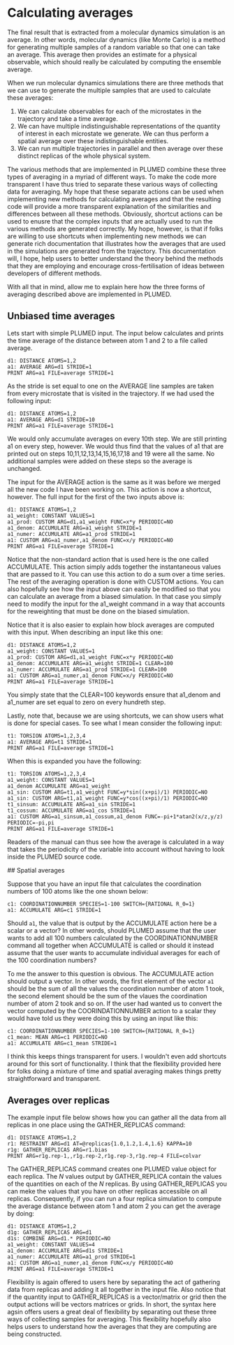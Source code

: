 # Calculating averages

The final result that is extracted from a molecular dynamics simulation is an average.  In other words, molecular dynamics (like Monte Carlo) is a method for generating multiple samples
of a random variable so that one can take an average.  This average then provides an estimate for a physical observable, which should really be calculated by computing the ensemble average.

When we run molecular dynamics simulations there are three methods that we can use to generate the multiple samples that are used to calculate these averages:

1. We can calculate observables for each of the microstates in the trajectory and take a time average.
2. We can have multiple indistinguishable representations of the quantity of interest in each microstate we generate.  We can thus perform a spatial average over these indistinguishable entities.
3. We can run multiple trajectories in parallel and then average over these distinct replicas of the whole physical system.

The various methods that are implemented in PLUMED combine these three types of averaging in a myriad of different ways. To make the code more transparent I have thus tried to separate these various
ways of collecting data for averaging.  My hope that these separate actions can be used when implementing new methods for calculating averages and that the resulting code will provide a more transparent
explanation of the similarities and differences between all these methods.  Obviously, shortcut actions can be used to enusre that the complex inputs that are actually used to run the various methods are generated
correctly.  My hope, however, is that if folks are willing to use shortcuts when implementing new methods we can generate rich documentation that illustrates how the averages that are used in the simulations
are generated from the trajectory.  This documentation will, I hope, help users to better understand the theory behind the methods that they are employing and encourage cross-fertilisation of ideas between 
developers of different methods.

With all that in mind, allow me to explain here how the three forms of averaging described above are implemented in PLUMED.

## Unbiased time averages

Lets start with simple PLUMED input. The input below calculates and prints the time average of the distance between atom 1 and 2 to a file called average.

```plumed
d1: DISTANCE ATOMS=1,2
a1: AVERAGE ARG=d1 STRIDE=1
PRINT ARG=a1 FILE=average STRIDE=1
```

As the stride is set equal to one on the AVERAGE line samples are taken from every microstate that is visited in the trajectory.  If we had used the following input:

```plumed
d1: DISTANCE ATOMS=1,2
a1: AVERAGE ARG=d1 STRIDE=10
PRINT ARG=a1 FILE=average STRIDE=1
```

We would only accumulate averages on every 10th step.  We are still printing a1 on every step, however.  We would thus find that the values of a1 that are printed out on steps
10,11,12,13,14,15,16,17,18 and 19 were all the same.  No additional samples were added on these steps so the average is unchanged.

The input for the AVERAGE action is the same as it was before we merged all the new code I have been working on.  This action is now a shortcut, however.  The full input for the first of the two 
inputs above is:

```plumed
d1: DISTANCE ATOMS=1,2
a1_weight: CONSTANT VALUES=1
a1_prod: CUSTOM ARG=d1,a1_weight FUNC=x*y PERIODIC=NO
a1_denom: ACCUMULATE ARG=a1_weight STRIDE=1
a1_numer: ACCUMULATE ARG=a1_prod STRIDE=1
a1: CUSTOM ARG=a1_numer,a1_denom FUNC=x/y PERIODIC=NO
PRINT ARG=a1 FILE=average STRIDE=1
```

Notice that the non-standard action that is used here is the one called ACCUMULATE.  This action simply adds together the instantaneous values that are passed to it.  You can use this action to 
do a sum over a time series.  The rest of the averaging operation is done with CUSTOM actions.  You can also hopefully see how the input above can easily be modified so that you can calculate 
an average from a biased simulation.  In that case you simply need to modify the input for the a1_weight command in a way that accounts for the reweighting that must be done on the biased simulation.

Notice that it is also easier to explain how block averages are computed with this input.  When describing an input like this one:

```plumed
d1: DISTANCE ATOMS=1,2
a1_weight: CONSTANT VALUES=1
a1_prod: CUSTOM ARG=d1,a1_weight FUNC=x*y PERIODIC=NO
a1_denom: ACCUMULATE ARG=a1_weight STRIDE=1 CLEAR=100
a1_numer: ACCUMULATE ARG=a1_prod STRIDE=1 CLEAR=100
a1: CUSTOM ARG=a1_numer,a1_denom FUNC=x/y PERIODIC=NO
PRINT ARG=a1 FILE=average STRIDE=1
```

You simply state that the CLEAR=100 keywords ensure that a1_denom and a1_numer are set equal to zero on every hundreth step. 

Lastly, note that, because we are using shortcuts, we can show users what is done for special cases.  To see what I mean consider the following input:

```plumed
t1: TORSION ATOMS=1,2,3,4
a1: AVERAGE ARG=t1 STRIDE=1
PRINT ARG=a1 FILE=average STRIDE=1
```

When this is expanded you have the following:

```plumed
t1: TORSION ATOMS=1,2,3,4
a1_weight: CONSTANT VALUES=1
a1_denom ACCUMULATE ARG=a1_weight 
a1_sin: CUSTOM ARG=t1,a1_weight FUNC=y*sin((x+pi)/1) PERIODIC=NO
a1_sin: CUSTOM ARG=t1,a1_weight FUNC=y*cos((x+pi)/1) PERIODIC=NO
t1_sinsum: ACCUMULATE ARG=a1_sin STRIDE=1
t1_cossum: ACCUMULATE ARG=a1_cos STRIDE=1
a1: CUSTOM ARG=a1_sinsum,a1_cossum,a1_denom FUNC=-pi+1*atan2(x/z,y/z) PERIODIC=-pi,pi
PRINT ARG=a1 FILE=average STRIDE=1
```

Readers of the manual can thus see how the average is calculated in a way that takes the periodicity of the variable into account without having to look inside the PLUMED source code.

## Spatial averages

Suppose that you have an input file that calculates the coordination numbers of 100 atoms like the one shown below:

```plumed
c1: COORDINATIONNUMBER SPECIES=1-100 SWITCH={RATIONAL R_0=1}
a1: ACCUMULATE ARG=c1 STRIDE=1
```

Should `a1`, the value that is output by the ACCUMULATE action here be a scalar or a vector?  In other words, should PLUMED assume that the user wants to add all 100 numbers calculated by the 
COORDINATIONNUMBER command all together when ACCUMULATE is called or should it instead assume that the user wants to accumulate individual averages for each of the 100 coordination numbers?

To me the answer to this question is obvious.  The ACCUMULATE action should output a vector.  In other words, the first element of the vector `a1` should be the sum of all the values the coordination
number of atom 1 took, the second element should be the sum of the vlaues the coordination number of atom 2 took and so on.  If the user had wanted us to convert the vector computed by the 
COORINDATIONNUMBER action to a scalar they would have told us they were doing this by using an input like this:

```plumed
c1: COORDINATIONNUMBER SPECIES=1-100 SWITCH={RATIONAL R_0=1}
c1_mean: MEAN ARG=c1 PERIODIC=NO
a1: ACCUMULATE ARG=c1_mean STRIDE=1
``` 

I think this keeps things transparent for users. I wouldn't even add shortcuts around for this sort of functionality. I think that the flexibility provided here for folks doing a mixture of time and spatial 
averaging makes things pretty straightforward and transparent.

## Averages over replicas

The example input file below shows how you can gather all the data from all replicas in one place using the GATHER_REPLICAS command:

```plumed
d1: DISTANCE ATOMS=1,2
r1: RESTRAINT ARG=d1 AT=@replicas{1.0,1.2,1.4,1.6} KAPPA=10
r1g: GATHER_REPLICAS ARG=r1.bias
PRINT ARG=r1g.rep-1,,r1g.rep-2,r1g.rep-3,r1g.rep-4 FILE=colvar
```

The GATHER_REPLICAS command creates one PLUMED value object for each replica. The $N$ values output by GATHER_REPLICA contain the values of the quantities on each of the $N$ replicas.  By using GATHER_REPLICAS you 
can meke the values that you have on other replicas accessible on all replicas.  Consequently, if you can run a four replica simulation to compute the average distance between atom 1 and atom 2 you can get the average by doing:


```plumed
d1: DISTANCE ATOMS=1,2
d1g: GATHER_REPLICAS ARG=d1
d1s: COMBINE ARG=d1.* PERIODIC=NO
a1_weight: CONSTANT VALUES=4
a1_denom: ACCUMULATE ARG=d1s STRIDE=1
a1_numer: ACCUMULATE ARG=a1_prod STRIDE=1
a1: CUSTOM ARG=a1_numer,a1_denom FUNC=x/y PERIODIC=NO
PRINT ARG=a1 FILE=average STRIDE=1
```

Flexibility is again offered to users here by separating the act of gathering data from replicas and adding it all together in the input file.  Also notice that if the quantity input to GATHER_REPLICAS is a vector/matrix or grid
then the output actions will be vectors matrices or grids.  In short, the syntax here agsin offers users a great deal of flexibility by separating out these three ways of collecting samples for averaging.  This flexibility hopefully also
helps users to understand how the averages that they are computing are being constructed.
